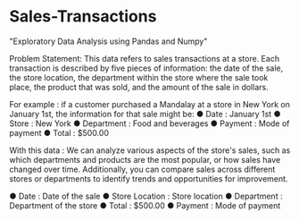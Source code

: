 # Sales-Transactions
"Exploratory Data Analysis using Pandas and Numpy"

Problem Statement: 
This data refers to sales transactions at a store. Each transaction is described by five pieces of information: the date of the sale, the store location, the department within the store where the sale took place, the product that was sold, and the amount of the sale in dollars. 

For example : 
if a customer purchased a Mandalay at a store in New York on January 1st, the information for that sale might be: 
● Date        :  January 1st 
● Store       :  New York 
● Department  :  Food and beverages 
● Payment     :  Mode of payment 
● Total       :  $500.00 

With this data : 
We can analyze various aspects of the store's sales, such as which departments and products are the most popular, or how sales have changed over time. 
Additionally, you can compare sales across different stores or departments to identify trends and opportunities for improvement.

● Date            :   Date of the sale 
● Store Location  : Store location 
● Department      : Department of the store 
● Total           : $500.00 
● Payment         : Mode of payment
